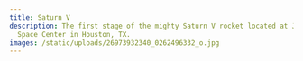 ```yaml
---
title: Saturn V
description: The first stage of the mighty Saturn V rocket located at Johnson
  Space Center in Houston, TX.
images: /static/uploads/26973932340_0262496332_o.jpg
---
```

